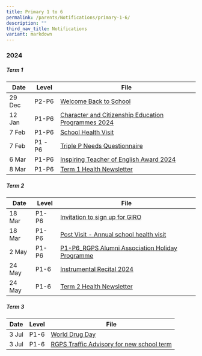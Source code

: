 ```yaml
---
title: Primary 1 to 6
permalink: /parents/Notifications/primary-1-6/
description: ""
third_nav_title: Notifications
variant: markdown
---
```

### **2024**

##### Term 1

| Date| Level|File | 
| -------- | -------- | -------- | 
|29 Dec|P2-P6|[Welcome Back to School](/files/Notification%202024/P1%20to%206/Welcome_Back_to_School___COE_2024.pdf)|
|12 Jan|P1-P6|[Character and Citizenship Education Programmes 2024](/files/Notification%202024/P1%20to%206/Welcome_Back_to_School___COE_2024.pdf)|
|7 Feb |P1-P6|[School Health Visit](/files/Notification%202024/P1%20to%206/Annex_A_School_Health_Visit.pdf)|
|7 Feb| P1 -P6|[Triple P Needs Questionnaire](/files/Notification%202024/P1%20to%206/Annex_B_Triple_P_Needs_Questionnaire_2024__Pri_.pdf)|
|6 Mar|P1-P6|[Inspiring Teacher of English Award 2024](/files/Notification%202024/P1%20to%206/Inspiring_Teacher_of_English_Award_2024.pdf)|
|8 Mar| P1-P6|[Term 1 Health Newsletter](/files/Notification%202024/P1%20to%206/2024_Term_1_Health_Newsletter_compressed.pdf)|

##### Term 2

| Date| Level|File | 
| -------- | -------- |-------- |
|18 Mar| P1-P6|[Invitation to sign up for GIRO](/files/Notification%202024/P1%20to%206/Invitation_to_Sign_Up_for_GIRO.pdf)|
|18 Mar| P1-P6|[Post Visit - Annual school health visit](/files/Notification%202024/P1%20to%206/Post_Visit_PG_Message_for_P1_P6_Parents___Raffles_Girls__Pri.pdf)|
|2 May|P1-P6|[P1-P6_RGPS Alumni Association Holiday Programme](/files/Notification%202024/P1%20to%206/P1_P6_RGPS_Alumni_Association_Holiday_Programme_compressed.pdf)|
|24 May|P1-6|[Instrumental Recital 2024](/files/Notification%202024/P1%20to%206/Instrumental_Recital_2024_PG.pdf)|
|24 May|P1-6|[Term 2 Health Newsletter](/files/Notification%202024/P1%20to%206/2024_Term_2_Health_Newsletter_.pdf)|

##### Term 3

| Date| Level|File | 
| -------- | -------- |-------- |
|3 Jul|P1-6|[World Drug Day](/files/Notification%202024/P1%20to%206/World_Drug_Day_Message_for_Parents_on_26_June_2024.pdf)|
|3 Jul|P1-6|[RGPS Traffic Advisory for new school term](/files/Notification%202024/P1%20to%206/LTA_RGPS_Traffic_Advisory_for_new_school_term__Starting_on__24_Jun_2024_.pdf)|